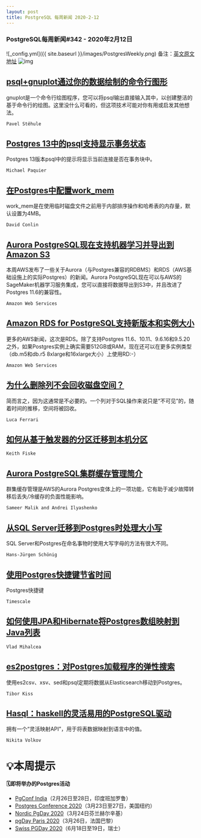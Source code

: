 ```yaml
---
layout: post
title: PostgreSQL 每周新闻 2020-2-12
---
```

### PostgreSQL每周新闻#342 - 2020年2月12日
![_config.yml]({{ site.baseurl }}/images/PostgresWeekly.png)
备注：[英文原文地址](https://postgresweekly.com/issues/342)
![img](https://res.cloudinary.com/cpress/image/upload/w_1280,e_sharpen:60/vkvxgzqqrby3afyuozve.jpg)

## [psql+gnuplot通过你的数据绘制的命令行图形](https://postgresweekly.com/link/83733/web)
gnuplot是一个命令行绘图程序，您可以将psql输出直接输入其中，以创建整洁的基于命令行的绘图。这里没什么可看的，但这项技术可能对你有用或启发其他想法。

`Pavel Stěhule `

## [Postgres 13中的psql支持显示事务状态](https://postgresweekly.com/link/83735/web)
Postgres 13版本psql中的提示将显示当前连接是否在事务块中。

`Michael Paquier `



## [在Postgres中配置work_mem](https://postgresweekly.com/link/83739/web)
work_mem是在使用临时磁盘文件之前用于内部排序操作和哈希表的内存量，默认设置为4MB。

`David Conlin `

## [Aurora PostgreSQL现在支持机器学习并导出到Amazon S3](https://postgresweekly.com/link/83737/web)
本周AWS发布了一些关于Aurora（与Postgres兼容的RDBMS）和RDS（AWS基础设施上的实际Postgres）的新闻。Aurora PostgreSQL现在可以与AWS的SageMaker机器学习服务集成，您可以直接将数据导出到S3中，并且改进了Postgres 11.6的兼容性。


`Amazon Web Services `
## [Amazon RDS for PostgreSQL支持新版本和实例大小](https://postgresweekly.com/link/83740/web)
更多的AWS新闻，这次是RDS。除了支持Postgres 11.6、10.11、9.6.16和9.5.20之外，如果Postgres实例上确实需要512GB或RAM，现在还可以在更多实例类型（db.m5和db.r5 8xlarge和16xlarge大小）上使用RD:-）


`Amazon Web Services `
## [为什么删除列不会回收磁盘空间？](https://postgresweekly.com/link/83742/web)
简而言之，因为这通常是不必要的。一个列对于SQL操作来说只是“不可见”的，随着时间的推移，空间将被回收。


`Luca Ferrari `
## [如何从基于触发器的分区迁移到本机分区](https://postgresweekly.com/link/83743/web)


`Keith Fiske `
## [Aurora PostgreSQL集群缓存管理简介](https://postgresweekly.com/link/83744/web)
群集缓存管理是AWS的Aurora Postgres变体上的一项功能，它有助于减少故障转移后丢失/冷缓存的负面性能影响。


`Sameer Malik and Andrei Ilyashenko `
## [从SQL Server迁移到Postgres时处理大小写](https://postgresweekly.com/link/83745/web)
SQL Server和Postgres在命名事物时使用大写字母的方法有很大不同。


`Hans-Jürgen Schönig `
## [使用Postgres快捷键节省时间](https://postgresweekly.com/link/83748/web)
Postgres快捷键

`Timescale `

## [如何使用JPA和Hibernate将Postgres数组映射到Java列表](https://postgresweekly.com/link/83747/web)

`Vlad Mihalcea `

## [es2postgres：对Postgres加载程序的弹性搜索](https://postgresweekly.com/link/83750/web)
使用es2csv、xsv、sed和psql定期将数据从Elasticsearch移动到Postgres。


`Tibor Kiss `
## [Hasql：haskell的灵活易用的PostgreSQL驱动](https://postgresweekly.com/link/83751/web)
拥有一个“灵活映射API”，用于将表数据映射到语言中的值。

`Nikita Volkov `

# 💡本周提示


**🗓即将举办的Postgres活动**
- [PgConf India](https://postgresweekly.com/link/83753/web)（2月26日至28日，印度班加罗鲁）
- [Postgres Conference 2020](https://postgresweekly.com/link/83754/web)（3月23日至27日，美国纽约）
- [Nordic PgDay 2020](https://postgresweekly.com/link/83755/web)（3月24日芬兰赫尔辛基）
- [pgDay Paris 2020](https://postgresweekly.com/link/83756/web)（3月26日，法国巴黎）
- [Swiss PGDay 2020](https://postgresweekly.com/link/83758/web)（6月18日至19日，瑞士）
